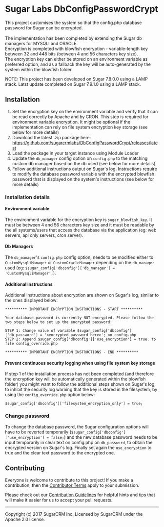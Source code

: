 # Sugar Labs DbConfigPasswordCrypt
This project customises the system so that the config.php database password for Sugar can be encrypted.<br/><br/>
The implementation has been completed by extending the Sugar db managers for MYSQLI and ORACLE.<br/>
Encryption is completed with blowfish encryption - variable-length key between 32 and 448 bits (between 4 and 56 characters key size).<br/>
The encryption key can either be stored on an environment variable as preferred option, and as a fallback the key will be auto-generated by the system within the blowfish folder.

NOTE: This project has been developed on Sugar 7.8.0.0 using a LAMP stack. Latst update completed on Sugar 7.9.1.0 using a LAMP stack.

## Installation

1. Set the encryption key on the environment variable and verify that it can be read correctly by Apache and by CRON. This step is required for environment variable encryption. It might be optional if the implementation can rely on file system encryption key storage (see below for more details)
2. Download the latest .zip package here: https://github.com/sugarcrmlabs/DbConfigPasswordCrypt/releases/latest
3. Load the package in your target instance using Module Loader
4. Update the `db_manager` config option on `config.php` to the matching custom db manager based on the db used (see below for more details)
5. Follow additional instructions output on Sugar's log. Instructions require to modify the database password variable with the encrypted blowfish password that is displayed on the system's instructions (see below for more details)

### Installation details

#### Environment variable
The environment variable for the encryption key is `sugar_blowfish_key`. It must be between 4 and 56 characters key size and it must be readable by the all systems/users that access the database via the application (eg: web servers, api only servers, cron server).

#### Db Managers
The `db_manager`'s `config.php` config option, needs to be modified either to `CustomMysqliManager` or `CustomOracleManager` depending on the `db_manager` used (eg: `$sugar_config['dbconfig']['db_manager'] = 'CustomMysqliManager';`).

#### Additional instructions
Additional instructions about encryption are shown on Sugar's log, similar to the ones displayed below:

```
********** IMPORTANT ENCRYPTION INSTRUCTIONS - START **********

Your database password is currently NOT encrypted. Please follow the two steps below to set up the encrypted password:

STEP 1: Change value of variable $sugar_config['dbconfig']['db_password'] = '<encrypted password here>'; on config.php
STEP 2: Append $sugar_config['dbconfig']['use_encryption'] = true; to file config_override.php

********** IMPORTANT ENCRYPTION INSTRUCTIONS - END **********
```

#### Prevent continuous security logging when using file system key storage
If step 1 of the installation process has not been completed (and therefore the encryption key will be automatically generated within the blowfish folder) you might want to follow the additional steps shown on Sugar's log, to inhibit the security log warning that the key is stored in the filesystem, by using the `config_override.php` option below:

`$sugar_config['dbconfig']['filesystem_encryption_only'] = true;`

### Change password

To change the database password, the Sugar configuration options will have to be reverted temporarily (`$sugar_config['dbconfig']['use_encryption'] = false;`) and the new database password needs to be input temporarily in clear text on config.php on `db_password`, to obtain the encrypted version on Sugar's log. Finally set again the `use_encryption` to true and the clear text password to the encrypted one.

## Contributing
Everyone is welcome to contribute to this project! If you make a contribution, then the [Contributor Terms](CONTRIBUTOR_TERMS.pdf) apply to your submission.

Please check out our [Contribution Guidelines](CONTRIBUTING.md) for helpful hints and tips that will make it easier for us to accept your pull requests.

-----
Copyright (c) 2017 SugarCRM Inc. Licensed by SugarCRM under the Apache 2.0 license.
